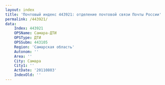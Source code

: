 ```yaml
---
layout: index
title: 'Почтовый индекс 443921: отделение почтовой связи Почты России'
permalink: /443921/
data:
    Index: 443921
    OPSName: Самара-ДТИ
    OPSType: ДТИ
    OPSSubm: 443105
    Region: 'Самарская область'
    Autonom: ''
    Area: ''
    City: Самара
    City1: ''
    ActDate: '20110803'
    IndexOld: ''
---
```

